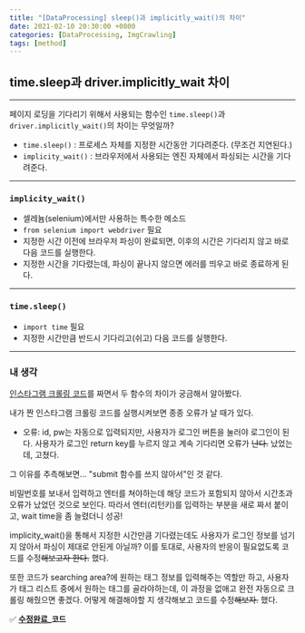 ```yaml
---
title: "[DataProcessing] sleep()과 implicitly_wait()의 차이"
date: 2021-02-10 20:30:00 +0800
categories: [DataProcessing, ImgCrawling]
tags: [method]
---
```



## **time.sleep과 driver.implicitly_wait 차이**

---

페이지 로딩을 기다리기 위해서 사용되는 함수인 `time.sleep()`과 `driver.implicitly_wait()`의 차이는 무엇일까?

- `time.sleep()` : 프로세스 자체를 지정한 시간동안 기다려준다. (무조건 지연된다.)
- `implicity_wait()` : 브라우저에서 사용되는 엔진 자체에서 파싱되는 시간을 기다려준다.

---

### **`implicity_wait()`**

- 셀레늄(selenium)에서만 사용하는 특수한 메소드
- `from selenium import webdriver` 필요
- 지정한 시간 이전에 브라우저 파싱이 완료되면, 이후의 시간은 기다리지 않고 바로 다음 코드를 실행한다.
- 지정한 시간을 기다렸는데, 파싱이 끝나지 않으면 에러를 띄우고 바로 종료하게 된다.

---

### **`time.sleep()`**

- `import time` 필요
- 지정한 시간만큼 반드시 기다리고(쉬고) 다음 코드를 실행한다.

---

### **내 생각**

[인스타그램 크롤링 코드](https://github.com/bsm8734/Data-Crawling/blob/main/instagram/instagram-crawling.md)를 짜면서 두 함수의 차이가 궁금해서 알아봤다.

내가 짠 인스타그램 크롤링 코드를 실행시켜보면 종종 오류가 날 때가 있다. 

- 오류: id, pw는 자동으로 입력되지만, 사용자가 로그인 버튼을 눌러야 로그인이 된다. 사용자가 로그인 return key를 누르지 않고 계속 기다리면 오류가 ~~난다.~~ 났었는데, 고쳤다.

그 이유를 추측해보면... "submit 함수를 쓰지 않아서"인 것 같다.

비밀번호를 보내서 입력하고 엔터를 쳐야하는데 해당 코드가 포함되지 않아서 시간초과 오류가 났었던 것으로 보인다. 따라서 엔터(리턴키)를 입력하는 부분을 새로 짜서 붙이고, wait time을 좀 늘렸더니 성공!

implicity_wait()을 통해서 지정한 시간만큼 기다렸는데도 사용자가 로그인 정보를 넘기지 않아서 파싱이 제대로 안된게 아닐까? 이를 토대로, 사용자의 반응이 필요없도록 코드를 수정~~해보고자 한다.~~ 했다.

또한 코드가 searching area?에 원하는 태그 정보를 입력해주는 역할만 하고, 사용자가 태그 리스트 중에서 원하는 태그를 골라야하는데, 이 과정을 없애고 완전 자동으로 크롤링 해줬으면 좋겠다. 어떻게 해결해야할 지 생각해보고 코드를 수정~~해보자.~~ 했다.

✅ **[수정완료](https://github.com/bsm8734/Data-Crawling/blob/main/instagram/instagram-crawling.md)_코드**